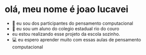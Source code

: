 # olá, meu nome é joao lucavei
- 👀 eu sou dos participantes do pensamento computacional
- &#127979; eu sou um aluno do colegio estadual rio do couro
- eu estou realizando esse projeto da escola sozinho.
- &#128187; eu espero aprender muito com essas aulas de pensamento computacional

<!---
Lucavei/Lucavei is a ✨ special ✨ repository because its `README.md` (this file) appears on your GitHub profile.
You can click the Preview link to take a look at your changes.
--->
